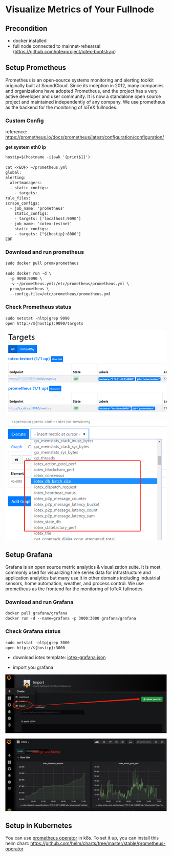 # Visualize Metrics of Your Fullnode

## Precondition

- docker installed
- full node connected to mainnet-rehearsal (https://github.com/iotexproject/iotex-bootstrap)

## Setup Prometheus
Prometheus is an open-source systems monitoring and alerting toolkit originally built at SoundCloud. Since its inception in 2012, many companies and organizations have adopted Prometheus, and the project has a very active developer and user community. It is now a standalone open source project and maintained independently of any company. We use prometheus as the backend for the monitoring of IoTeX fullnodes.


### Custom Config  
reference: https://prometheus.io/docs/prometheus/latest/configuration/configuration/

**get system eth0 ip**  

    hostip=$(hostname -i|awk '{print$1}')

    cat <<EOF> ~/prometheus.yml
    global:
    alerting:
      alertmanagers:
      - static_configs:
        - targets:
    rule_files:
    scrape_configs:
      - job_name: 'prometheus'
        static_configs:
        - targets: ['localhost:9090']
      - job_name: 'iotex-testnet'
        static_configs:
        - targets: ["${hostip}:8080"]
    EOF

### Download and run prometheus

    sudo docker pull prom/prometheus

    sudo docker run -d \
      -p 9090:9090 \
      -v ~/prometheus.yml:/etc/prometheus/prometheus.yml \
      prom/prometheus \
      --config.file=/etc/prometheus/prometheus.yml

### Check Prometheus status
    sudo netstat -nltp|grep 9090
    open http://${hostip}:9090/targets

![](iotex_targets.png)

![](iotex_metric.png)

## Setup Grafana
Grafana is an open source metric analytics & visualization suite. It is most commonly used for visualizing time series data for infrastructure and application analytics but many use it in other domains including industrial sensors, home automation, weather, and process control. We use prometheus as the frontend for the monitoring of IoTeX fullnodes.


### Download and run Grafana
    docker pull grafana/grafana
    docker run -d --name=grafana -p 3000:3000 grafana/grafana

### Check Grafana status
    sudo netstat -nltp|grep 3000
    open http://${hostip}:3000

- download iotex template: [iotex-grafana.json](https://raw.githubusercontent.com/iotexproject/iotex-bootstrap/master/monitoring/iotex-grafana.json)

- import you grafana

![](grafana_01.png)

![](grafana_02.png)


## Setup in Kubernetes
You can use [prometheus operator](https://github.com/coreos/prometheus-operator) in k8s.
To set it up, you can install this helm chart: https://github.com/helm/charts/tree/master/stable/prometheus-operator
